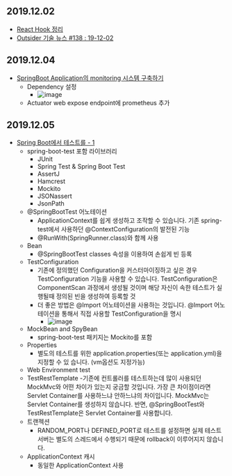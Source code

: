 ## 2019.12.02
* [React Hook 정리](https://velog.io/@noyo0123/React-Hook-%EC%A0%95%EB%A6%AC)
* [Outsider 기술 뉴스 #138 : 19-12-02](https://blog.outsider.ne.kr/1467)

## 2019.12.04
* [SpringBoot Application의 monitoring 시스템 구축하기](https://jongmin92.github.io/2019/12/04/Spring/prometheus/)
    * Dependency 설정
        * ![image](https://user-images.githubusercontent.com/20143765/70228476-c3298480-1797-11ea-8b72-b7b94a2fa382.png)
    * Actuator web expose endpoint에 prometheus 추가
## 2019.12.05
- [Spring Boot에서 테스트를 - 1](https://hyper-cube.io/2017/08/06/spring-boot-test-1/)
  - spring-boot-test 포함 라이브러리 
     - JUnit
     - Spring Test & Spring Boot Test
     - AssertJ
     - Hamcrest
     - Mockito
     - JSONassert
     - JsonPath
  - @SpringBootTest 어노테이션
     -  ApplicationContext를 쉽게 생성하고 조작할 수 있습니다. 기존 spring-test에서 사용하던 @ContextConfiguration의 발전된 기능
     - @RunWith(SpringRunner.class)와 함께 사용
  - Bean
     - @SpringBootTest classes 속성을 이용하여 손쉽게 빈 등록
  - TestConfiguration
     - 기존에 정의했던 Configuration을 커스터마이징하고 싶은 경우 TestConfiguration 기능을 사용할 수 있습니다. TestConfiguration은 ComponentScan 과정에서 생성될 것이며 해당 자신이 속한 테스트가 실행될때 정의된 빈을 생성하여 등록할 것
     - 더 좋은 방법은 @Import 어노테이션을 사용하는 것입니다. @Import 어노테이션을 통해서 직접 사용할 TestConfiguration을 명시
       - ![image](https://user-images.githubusercontent.com/20143765/70228639-03890280-1798-11ea-8d26-258167842c85.png)
  - MockBean and SpyBean
     - spring-boot-test 패키지는 Mockito를 포함
  - Properties
    - 별도의 테스트를 위한 application.properties(또는 application.yml)을 지정할 수 있  습니다.  (vm옵션도 지정가능)
  - Web Environment test
  - TestRestTemplate
     -기존에 컨트롤러를 테스트하는데 많이 사용되던 MockMvc와 어떤 차이가 있는지 궁금할 것입니다. 가장 큰 차이점이라면 Servlet Container를 사용하느냐 안하느냐의 차이입니다. MockMvc는 Servlet Container를 생성하지 않습니다. 반면, @SpringBootTest와 TestRestTemplate은 Servlet Container를 사용합니다. 
  - 트랜젝션   
     - RANDOM_PORT나 DEFINED_PORT로 테스트를 설정하면 실제 테스트 서버는 별도의 스레드에서 수행되기 때문에 rollback이 이루어지지 않습니다.
  - ApplicationContext 캐시
     -  동일한 ApplicationContext 사용
